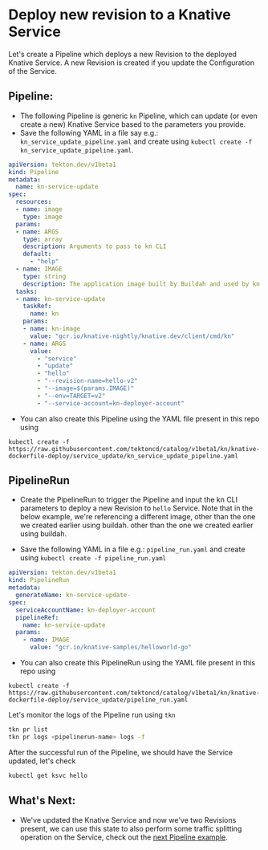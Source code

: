 # Deploy new revision to a Knative Service

Let's create a Pipeline which deploys a new Revision to the deployed Knative Service.
A new Revision is created if you update the Configuration of the Service.

## Pipeline:
- The following Pipeline is generic `kn` Pipeline, which can update (or even create a new) Knative Service based to the parameters you provide.
- Save the following YAML in a file say e.g.: `kn_service_update_pipeline.yaml` and create using `kubectl create -f kn_service_update_pipeline.yaml`.

```yaml
apiVersion: tekton.dev/v1beta1
kind: Pipeline
metadata:
  name: kn-service-update
spec:
  resources:
  - name: image
    type: image
  params:
  - name: ARGS
    type: array
    description: Arguments to pass to kn CLI
    default:
      - "help"
  - name: IMAGE
    type: string
    description: The application image built by Buildah and used by kn task.
  tasks:
  - name: kn-service-update
    taskRef:
      name: kn
    params:
    - name: kn-image
      value: "gcr.io/knative-nightly/knative.dev/client/cmd/kn"
    - name: ARGS
      value:
        - "service"
        - "update"
        - "hello"
        - "--revision-name=hello-v2"
        - "--image=$(params.IMAGE)"
        - "--env=TARGET=v2"
        - "--service-account=kn-deployer-account"
```

 - You can also create this Pipeline using the YAML file present in this repo using 
```
kubectl create -f https://raw.githubusercontent.com/tektoncd/catalog/v1beta1/kn/knative-dockerfile-deploy/service_update/kn_service_update_pipeline.yaml
```

## PipelineRun

- Create the PipelineRun to trigger the Pipeline and input the kn CLI parameters to 
deploy a new Revision to `hello` Service. Note that in the below example, we're referencing a 
different image, other than the one we created earlier using buildah.
                                                                                                                            other than the one we created earlier using buildah.

- Save the following YAML in a file e.g.: `pipeline_run.yaml` and create using `kubectl create -f pipeline_run.yaml`

```yaml
apiVersion: tekton.dev/v1beta1
kind: PipelineRun
metadata:
  generateName: kn-service-update-
spec:
  serviceAccountName: kn-deployer-account
  pipelineRef:
    name: kn-service-update
  params:
    - name: IMAGE
      value: "gcr.io/knative-samples/helloworld-go"
```

- You can also create this PipelineRun using the YAML file present in this repo using
```
kubectl create -f https://raw.githubusercontent.com/tektoncd/catalog/v1beta1/kn/knative-dockerfile-deploy/service_update/pipeline_run.yaml
```

Let's monitor the logs of the Pipeline run using `tkn`
```bash
tkn pr list
tkn pr logs <pipelinerun-name> logs -f
```

After the successful run of the Pipeline, we should have the Service updated, let's check
```bash
kubectl get ksvc hello
```

## What's Next:
- We've updated the Knative Service and now we've two Revisions present, we can use this state to also perform
  some traffic splitting operation on the Service, check out the [next Pipeline example](../service_traffic/README.md).
